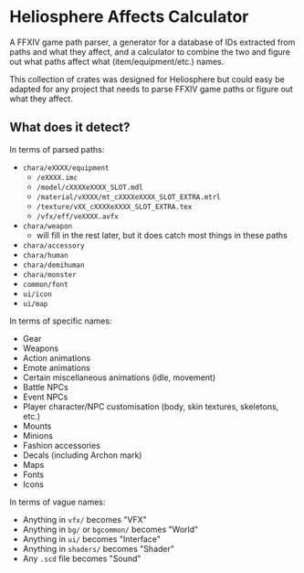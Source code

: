 # Heliosphere Affects Calculator

A FFXIV game path parser, a generator for a database of IDs extracted from paths
and what they affect, and a calculator to combine the two and figure out what
paths affect what (item/equipment/etc.) names.

This collection of crates was designed for Heliosphere but could easy be adapted
for any project that needs to parse FFXIV game paths or figure out what they
affect.

## What does it detect?

In terms of parsed paths:

- `chara/eXXXX/equipment`
    - `/eXXXX.imc`
    - `/model/cXXXXeXXXX_SLOT.mdl`
    - `/material/vXXXX/mt_cXXXXeXXXX_SLOT_EXTRA.mtrl`
    - `/texture/vXX_cXXXXeXXXX_SLOT_EXTRA.tex`
    - `/vfx/eff/veXXXX.avfx`
- `chara/weapon`
    - will fill in the rest later, but it does catch most things in these paths
- `chara/accessory`
- `chara/human`
- `chara/demihuman`
- `chara/monster`
- `common/font`
- `ui/icon`
- `ui/map`

In terms of specific names:

- Gear
- Weapons
- Action animations
- Emote animations
- Certain miscellaneous animations (idle, movement)
- Battle NPCs
- Event NPCs
- Player character/NPC customisation (body, skin textures, skeletons, etc.)
- Mounts
- Minions
- Fashion accessories
- Decals (including Archon mark)
- Maps
- Fonts
- Icons

In terms of vague names:

- Anything in `vfx/` becomes "VFX"
- Anything in `bg/` or `bgcommon/` becomes "World"
- Anything in `ui/` becomes "Interface"
- Anything in `shaders/` becomes "Shader"
- Any `.scd` file becomes "Sound"
